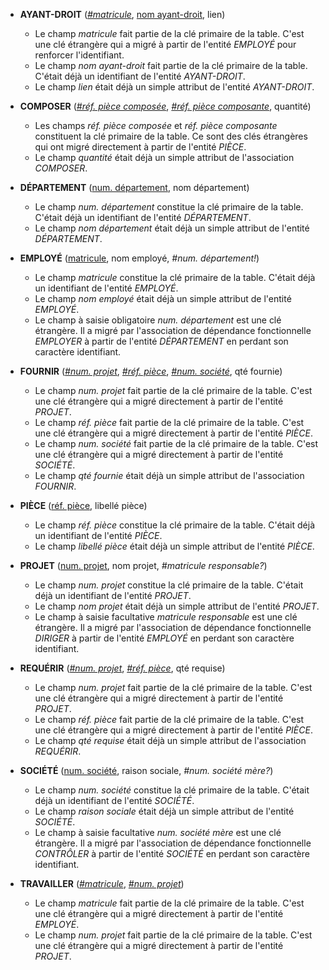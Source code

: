 <!-- Generated by Mocodo 4.0.1 -->

- **AYANT-DROIT** (<ins>_#matricule_</ins>, <ins>nom ayant-droit</ins>, lien)
  - Le champ _matricule_ fait partie de la clé primaire de la table. C'est une clé étrangère qui a migré à partir de l'entité _EMPLOYÉ_ pour renforcer l'identifiant.
  - Le champ _nom ayant-droit_ fait partie de la clé primaire de la table. C'était déjà un identifiant de l'entité _AYANT-DROIT_.
  - Le champ _lien_ était déjà un simple attribut de l'entité _AYANT-DROIT_.

- **COMPOSER** (<ins>_#réf. pièce composée_</ins>, <ins>_#réf. pièce composante_</ins>, quantité)
  - Les champs _réf. pièce composée_ et _réf. pièce composante_ constituent la clé primaire de la table. Ce sont des clés étrangères qui ont migré directement à partir de l'entité _PIÈCE_.
  - Le champ _quantité_ était déjà un simple attribut de l'association _COMPOSER_.

- **DÉPARTEMENT** (<ins>num. département</ins>, nom département)
  - Le champ _num. département_ constitue la clé primaire de la table. C'était déjà un identifiant de l'entité _DÉPARTEMENT_.
  - Le champ _nom département_ était déjà un simple attribut de l'entité _DÉPARTEMENT_.

- **EMPLOYÉ** (<ins>matricule</ins>, nom employé, _#num. département!_)
  - Le champ _matricule_ constitue la clé primaire de la table. C'était déjà un identifiant de l'entité _EMPLOYÉ_.
  - Le champ _nom employé_ était déjà un simple attribut de l'entité _EMPLOYÉ_.
  - Le champ à saisie obligatoire _num. département_ est une clé étrangère. Il a migré par l'association de dépendance fonctionnelle _EMPLOYER_ à partir de l'entité _DÉPARTEMENT_ en perdant son caractère identifiant.

- **FOURNIR** (<ins>_#num. projet_</ins>, <ins>_#réf. pièce_</ins>, <ins>_#num. société_</ins>, qté fournie)
  - Le champ _num. projet_ fait partie de la clé primaire de la table. C'est une clé étrangère qui a migré directement à partir de l'entité _PROJET_.
  - Le champ _réf. pièce_ fait partie de la clé primaire de la table. C'est une clé étrangère qui a migré directement à partir de l'entité _PIÈCE_.
  - Le champ _num. société_ fait partie de la clé primaire de la table. C'est une clé étrangère qui a migré directement à partir de l'entité _SOCIÉTÉ_.
  - Le champ _qté fournie_ était déjà un simple attribut de l'association _FOURNIR_.

- **PIÈCE** (<ins>réf. pièce</ins>, libellé pièce)
  - Le champ _réf. pièce_ constitue la clé primaire de la table. C'était déjà un identifiant de l'entité _PIÈCE_.
  - Le champ _libellé pièce_ était déjà un simple attribut de l'entité _PIÈCE_.

- **PROJET** (<ins>num. projet</ins>, nom projet, _#matricule responsable?_)
  - Le champ _num. projet_ constitue la clé primaire de la table. C'était déjà un identifiant de l'entité _PROJET_.
  - Le champ _nom projet_ était déjà un simple attribut de l'entité _PROJET_.
  - Le champ à saisie facultative _matricule responsable_ est une clé étrangère. Il a migré par l'association de dépendance fonctionnelle _DIRIGER_ à partir de l'entité _EMPLOYÉ_ en perdant son caractère identifiant.

- **REQUÉRIR** (<ins>_#num. projet_</ins>, <ins>_#réf. pièce_</ins>, qté requise)
  - Le champ _num. projet_ fait partie de la clé primaire de la table. C'est une clé étrangère qui a migré directement à partir de l'entité _PROJET_.
  - Le champ _réf. pièce_ fait partie de la clé primaire de la table. C'est une clé étrangère qui a migré directement à partir de l'entité _PIÈCE_.
  - Le champ _qté requise_ était déjà un simple attribut de l'association _REQUÉRIR_.

- **SOCIÉTÉ** (<ins>num. société</ins>, raison sociale, _#num. société mère?_)
  - Le champ _num. société_ constitue la clé primaire de la table. C'était déjà un identifiant de l'entité _SOCIÉTÉ_.
  - Le champ _raison sociale_ était déjà un simple attribut de l'entité _SOCIÉTÉ_.
  - Le champ à saisie facultative _num. société mère_ est une clé étrangère. Il a migré par l'association de dépendance fonctionnelle _CONTRÔLER_ à partir de l'entité _SOCIÉTÉ_ en perdant son caractère identifiant.

- **TRAVAILLER** (<ins>_#matricule_</ins>, <ins>_#num. projet_</ins>)
  - Le champ _matricule_ fait partie de la clé primaire de la table. C'est une clé étrangère qui a migré directement à partir de l'entité _EMPLOYÉ_.
  - Le champ _num. projet_ fait partie de la clé primaire de la table. C'est une clé étrangère qui a migré directement à partir de l'entité _PROJET_.
